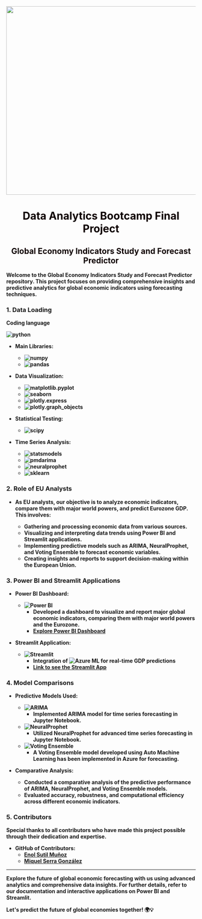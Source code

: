 
<center><img src="https://images.axios.com/fwS8MUegVxYlXGLmOBDo0UhhQd8=/0x0:1920x1080/1920x1080/filters:no_upscale()/2019/10/14/1571013665367.gif?w=1920" width="900" height="500"></center>

# <center><B><FONT COLOR="#yellow"> Data Analytics Bootcamp Final Project</FONT> <br>
## <center> <FONT COLOR="#yellow"> Global Economy Indicators Study and Forecast Predictor </FONT></center>

Welcome to the Global Economy Indicators Study and Forecast Predictor repository. This project focuses on providing comprehensive insights and predictive analytics for global economic indicators using forecasting techniques.

### 1. Data Loading

**Coding language**

![python](https://img.shields.io/badge/-python-013243?style=flat-square&logo=python&logoColor=white)

- **Main Libraries:**
  - ![numpy](https://img.shields.io/badge/-numpy-013243?style=flat-square&logo=numpy&logoColor=white)
  - ![pandas](https://img.shields.io/badge/-pandas-150458?style=flat-square&logo=pandas&logoColor=white)

  
- **Data Visualization:**
  - ![matplotlib.pyplot](https://img.shields.io/badge/-matplotlib.pyplot-3776AB?style=flat-square&logo=matplotlib&logoColor=white)
  - ![seaborn](https://img.shields.io/badge/-seaborn-3776AB?style=flat-square&logo=seaborn&logoColor=white)
  - ![plotly.express](https://img.shields.io/badge/-plotly.express-3D9970?style=flat-square&logo=plotly&logoColor=white)
  - ![plotly.graph_objects](https://img.shields.io/badge/-plotly.graph_objects-3D9970?style=flat-square&logo=plotly&logoColor=white)
  
- **Statistical Testing:**
  - ![scipy](https://img.shields.io/badge/-scipy-8CAAE6?style=flat-square&logo=scipy&logoColor=white)
  
- **Time Series Analysis:**
  - ![statsmodels](https://img.shields.io/badge/-statsmodels-0073E6?style=flat-square&logo=statsmodels&logoColor=white)
  - ![pmdarima](https://img.shields.io/badge/-pmdarima-0073E6?style=flat-square)
  - ![neuralprophet](https://img.shields.io/badge/-neuralprophet-0073E6?style=flat-square)
  - ![sklearn](https://img.shields.io/badge/-sklearn-F7931E?style=flat-square&logo=scikit-learn&logoColor=white)


### 2. Role of EU Analysts
- As EU analysts, our objective is to analyze economic indicators, compare them with major world powers, and predict Eurozone GDP. This involves:

  - Gathering and processing economic data from various sources.
  - Visualizing and interpreting data trends using Power BI and Streamlit applications.
  - Implementing predictive models such as ARIMA, NeuralProphet, and Voting Ensemble to forecast economic variables.
  - Creating insights and reports to support decision-making within the European Union.

### 3. Power BI and Streamlit Applications
- **Power BI Dashboard:**
  - ![Power BI](https://img.shields.io/badge/-Power%20BI-F2C811?style=flat-square&logo=powerbi&logoColor=black)
    - Developed a dashboard to visualize and report major global economic indicators, comparing them with major world powers and the Eurozone.
    - [Explore Power BI Dashboard](https://app.powerbi.com/view?r=eyJrIjoiZDZhYzdmMWQtMmNhYS00MTYwLTg2YWItNWQxZTNmMDNlODQyIiwidCI6IjhhZWJkZGI2LTM0MTgtNDNhMS1hMjU1LWI5NjQxODZlY2M2NCIsImMiOjl9)

- **Streamlit Application:**

  - ![Streamlit](https://img.shields.io/badge/Streamlit-black?style=flat-square&logo=streamlit)
    - Integration of ![Azure ML](https://img.shields.io/badge/-Azure%20ML-0078D4?style=flat-square&logo=microsoftazure&logoColor=white) for real-time GDP predictions
    - [Link to see the Streamlit App](https://globaleconomicindicatorsfinalproject.streamlit.app)

### 4. Model Comparisons
- **Predictive Models Used:**
  - ![ARIMA](https://img.shields.io/badge/-ARIMA-0073E6?style=flat-square)
    - Implemented ARIMA model for time series forecasting in Jupyter Notebook.
  - ![NeuralProphet](https://img.shields.io/badge/-NeuralProphet-0073E6?style=flat-square)
    - Utilized NeuralProphet for advanced time series forecasting in Jupyter Notebook.
  - ![Voting Ensemble](https://img.shields.io/badge/-Voting%20Ensemble-0073E6?style=flat-square)
    - A Voting Ensemble model developed using Auto Machine Learning has been implemented in Azure for forecasting.

- **Comparative Analysis:**
  - Conducted a comparative analysis of the predictive performance of ARIMA, NeuralProphet, and Voting Ensemble models.
  - Evaluated accuracy, robustness, and computational efficiency across different economic indicators.

### 5. Contributors

Special thanks to all contributors who have made this project possible through their dedication and expertise.

- GitHub of Contributors:
  - [Enol Sutil Muñoz](https://github.com/Enolsutil13)
  - [Miquel Serra González](https://github.com/MikiSerra)

---

Explore the future of global economic forecasting with us using advanced analytics and comprehensive data insights. For further details, refer to our documentation and interactive applications on Power BI and Streamlit.

Let's predict the future of global economies together! 🌍💡
